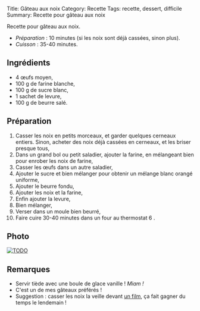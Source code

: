 Title: Gâteau aux noix
Category: Recette
Tags: recette, dessert, difficile
Summary: Recette pour gâteau aux noix

Recette pour gâteau aux noix.

- *Préparation* : 10 minutes (si les noix sont déjà cassées, sinon plus).
- *Cuisson* : 35-40 minutes.

## Ingrédients
- 4 œufs moyen,
- 100 g de farine blanche,
- 100 g de sucre blanc,
- 1 sachet de levure,
- 100 g de beurre salé.

## Préparation
1. Casser les noix en petits morceaux, et garder quelques cerneaux entiers. Sinon, acheter des noix déjà cassées en cerneaux, et les briser presque tous,
2. Dans un grand bol ou petit saladier, ajouter la farine, en mélangeant bien pour enrober les noix de farine,
3. Casser les œufs dans un autre saladier,
4. Ajouter le sucre et bien mélanger pour obtenir un mélange blanc orangé uniforme,
5. Ajouter le beurre fondu,
6. Ajouter les noix et la farine,
7. Enfin ajouter la levure,
8. Bien mélanger,
9. Verser dans un moule bien beurré,
10. Faire cuire 30-40 minutes dans un four au thermostat 6 <i class="fa fa-thermometer-full" aria-hidden="true"></i>.

## Photo
[![TODO]({filename}images/blank.png)](TODO)

## Remarques
- <i class="fa fa-cuttlery" aria-hidden="true"></i> Servir tiède avec une boule de glace vanille ! *Miam !*
- C'est un de mes gâteaux préférés !
- Suggestion : casser les noix la veille devant [un film](http://perso.crans.org/besson/top10.fr.html#mes-10-films-preferes), ça fait gagner du temps le lendemain !
